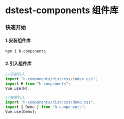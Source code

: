 # dstest-components 组件库

### 快速开始

#### 1.安装组件库

```bash
npm i h-components
```

#### 2.引入组件库

```javascript
//全部引入
import "h-components/dist/css/index.css";
import H from "h-components";
Vue.use(H);

//按需引入
import "h-components/dist/css/demo.css";
import { Demo } from "h-components";
Vue.use(Demo);
```
